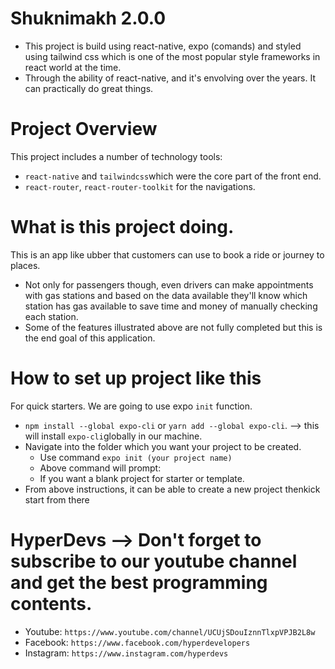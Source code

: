 # Shuknimakh 2.0.0
* This project is build using react-native, expo (comands) and styled using tailwind css which is one of the most popular style frameworks in react world at the time.
* Through the ability of react-native, and it's envolving over the years. It can practically do great things.

# Project Overview
 This project includes a number of technology tools:
 * `react-native` and `tailwindcss`which were the core part of the front end.
 * `react-router`, `react-router-toolkit` for the navigations.

 # What is this project doing.
 This is an app like ubber that customers can use to book a ride or journey to places.
 * Not only for passengers though, even drivers can make appointments with gas stations and based on the data available they'll know which station has gas available to save time and money of manually checking each station. 
 * Some of the features illustrated above are not fully completed but this is the end goal of this application.

 # How to set up project like this
 For quick starters. We are going to use expo `init` function.
 * `npm install --global expo-cli` or `yarn add --global expo-cli`. --> this will install `expo-cli`globally in our machine.
 * Navigate into the folder which you want your project to be created.
    * Use command `expo init (your project name) `
    * Above command will prompt:
    * If you want a blank project for starter or template.
* From above instructions, it can be able to create a new project thenkick start from there

# HyperDevs --> Don't forget to subscribe to our youtube channel and get the best programming contents.
* Youtube: `https://www.youtube.com/channel/UCUjSDouIznnTlxpVPJB2L8w`
* Facebook: `https://www.facebook.com/hyperdevelopers`
* Instagram: `https://www.instagram.com/hyperdevs`